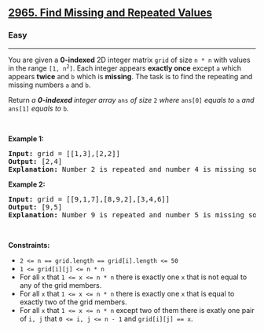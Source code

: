 <h2><a href="https://leetcode.com/problems/find-missing-and-repeated-values/">2965. Find Missing and Repeated Values</a></h2><h3>Easy</h3><hr><div><p class="extension-adhd-reader-p"><span class="extension-adhd-reader-wrapper"><span class="extension-adhd-reader-container"><span class="extension-adhd-reader-boldify">Y</span>ou</span> <span class="extension-adhd-reader-container"><span class="extension-adhd-reader-boldify">a</span>re</span> <span class="extension-adhd-reader-container"><span class="extension-adhd-reader-boldify">g</span>iven</span> a </span><strong><span class="extension-adhd-reader-wrapper">0-indexed</span></strong><span class="extension-adhd-reader-wrapper"> 2D <span class="extension-adhd-reader-container"><span class="extension-adhd-reader-boldify">in</span>teger</span> <span class="extension-adhd-reader-container"><span class="extension-adhd-reader-boldify">ma</span>trix</span> </span><code><font face="monospace"><span class="extension-adhd-reader-wrapper"><span class="extension-adhd-reader-container"><span class="extension-adhd-reader-boldify">g</span>rid</span></span></font></code><span class="extension-adhd-reader-wrapper"> of <span class="extension-adhd-reader-container"><span class="extension-adhd-reader-boldify">s</span>ize</span> </span><code><span class="extension-adhd-reader-wrapper">n * n</span></code><span class="extension-adhd-reader-wrapper"> <span class="extension-adhd-reader-container"><span class="extension-adhd-reader-boldify">w</span>ith</span> <span class="extension-adhd-reader-container"><span class="extension-adhd-reader-boldify">va</span>lues</span> in <span class="extension-adhd-reader-container"><span class="extension-adhd-reader-boldify">t</span>he</span> <span class="extension-adhd-reader-container"><span class="extension-adhd-reader-boldify">r</span>ange</span> </span><code><span class="extension-adhd-reader-wrapper"><span class="extension-adhd-reader-container"><span class="extension-adhd-reader-boldify">[</span>1,</span> n</span><sup>2</sup>]</code><span class="extension-adhd-reader-wrapper">. <span class="extension-adhd-reader-container"><span class="extension-adhd-reader-boldify">E</span>ach</span> <span class="extension-adhd-reader-container"><span class="extension-adhd-reader-boldify">in</span>teger</span> <span class="extension-adhd-reader-container"><span class="extension-adhd-reader-boldify">ap</span>pears</span> </span><strong><span class="extension-adhd-reader-wrapper"><span class="extension-adhd-reader-container"><span class="extension-adhd-reader-boldify">ex</span>actly</span> <span class="extension-adhd-reader-container"><span class="extension-adhd-reader-boldify">o</span>nce</span></span></strong><span class="extension-adhd-reader-wrapper"> <span class="extension-adhd-reader-container"><span class="extension-adhd-reader-boldify">ex</span>cept</span> </span><code>a</code><span class="extension-adhd-reader-wrapper"> <span class="extension-adhd-reader-container"><span class="extension-adhd-reader-boldify">w</span>hich</span> <span class="extension-adhd-reader-container"><span class="extension-adhd-reader-boldify">ap</span>pears</span> </span><strong><span class="extension-adhd-reader-wrapper"><span class="extension-adhd-reader-container"><span class="extension-adhd-reader-boldify">t</span>wice</span></span></strong><span class="extension-adhd-reader-wrapper"> <span class="extension-adhd-reader-container"><span class="extension-adhd-reader-boldify">a</span>nd</span> </span><code>b</code><span class="extension-adhd-reader-wrapper"> <span class="extension-adhd-reader-container"><span class="extension-adhd-reader-boldify">w</span>hich</span> is </span><strong><span class="extension-adhd-reader-wrapper"><span class="extension-adhd-reader-container"><span class="extension-adhd-reader-boldify">mi</span>ssing</span></span></strong><span class="extension-adhd-reader-wrapper">. <span class="extension-adhd-reader-container"><span class="extension-adhd-reader-boldify">T</span>he</span> <span class="extension-adhd-reader-container"><span class="extension-adhd-reader-boldify">t</span>ask</span> is to <span class="extension-adhd-reader-container"><span class="extension-adhd-reader-boldify">f</span>ind</span> <span class="extension-adhd-reader-container"><span class="extension-adhd-reader-boldify">t</span>he</span> <span class="extension-adhd-reader-container"><span class="extension-adhd-reader-boldify">rep</span>eating</span> <span class="extension-adhd-reader-container"><span class="extension-adhd-reader-boldify">a</span>nd</span> <span class="extension-adhd-reader-container"><span class="extension-adhd-reader-boldify">mi</span>ssing</span> <span class="extension-adhd-reader-container"><span class="extension-adhd-reader-boldify">nu</span>mbers</span> </span><code>a</code><span class="extension-adhd-reader-wrapper"> <span class="extension-adhd-reader-container"><span class="extension-adhd-reader-boldify">a</span>nd</span> </span><code>b</code>.</p>

<p class="extension-adhd-reader-p"><span class="extension-adhd-reader-wrapper"><span class="extension-adhd-reader-container"><span class="extension-adhd-reader-boldify">Re</span>turn</span> </span><em>a <strong><span class="extension-adhd-reader-wrapper">0-indexed </span></strong><span class="extension-adhd-reader-wrapper"><span class="extension-adhd-reader-container"><span class="extension-adhd-reader-boldify">in</span>teger</span> <span class="extension-adhd-reader-container"><span class="extension-adhd-reader-boldify">a</span>rray</span> </span></em><code><span class="extension-adhd-reader-wrapper"><span class="extension-adhd-reader-container"><span class="extension-adhd-reader-boldify">a</span>ns</span></span></code><em><span class="extension-adhd-reader-wrapper"> of <span class="extension-adhd-reader-container"><span class="extension-adhd-reader-boldify">s</span>ize</span> </span></em><code>2</code><em><span class="extension-adhd-reader-wrapper"> <span class="extension-adhd-reader-container"><span class="extension-adhd-reader-boldify">w</span>here</span> </span></em><code><span class="extension-adhd-reader-wrapper"><span class="extension-adhd-reader-container"><span class="extension-adhd-reader-boldify">an</span>s[0]</span></span></code><em><span class="extension-adhd-reader-wrapper"> <span class="extension-adhd-reader-container"><span class="extension-adhd-reader-boldify">eq</span>uals</span> to </span></em><code>a</code><em><span class="extension-adhd-reader-wrapper"> <span class="extension-adhd-reader-container"><span class="extension-adhd-reader-boldify">a</span>nd</span> </span></em><code><span class="extension-adhd-reader-wrapper"><span class="extension-adhd-reader-container"><span class="extension-adhd-reader-boldify">an</span>s[1]</span></span></code><em><span class="extension-adhd-reader-wrapper"> <span class="extension-adhd-reader-container"><span class="extension-adhd-reader-boldify">eq</span>uals</span> to </span></em><code>b</code><em>.</em></p>

<p class="extension-adhd-reader-p">&nbsp;</p>
<p class="extension-adhd-reader-p"><strong class="example"><span class="extension-adhd-reader-wrapper"><span class="extension-adhd-reader-container"><span class="extension-adhd-reader-boldify">Ex</span>ample</span> 1:</span></strong></p>

<pre><strong>Input:</strong> grid = [[1,3],[2,2]]
<strong>Output:</strong> [2,4]
<strong>Explanation:</strong> Number 2 is repeated and number 4 is missing so the answer is [2,4].
</pre>

<p class="extension-adhd-reader-p"><strong class="example"><span class="extension-adhd-reader-wrapper"><span class="extension-adhd-reader-container"><span class="extension-adhd-reader-boldify">Ex</span>ample</span> 2:</span></strong></p>

<pre><strong>Input:</strong> grid = [[9,1,7],[8,9,2],[3,4,6]]
<strong>Output:</strong> [9,5]
<strong>Explanation:</strong> Number 9 is repeated and number 5 is missing so the answer is [9,5].
</pre>

<p class="extension-adhd-reader-p">&nbsp;</p>
<p class="extension-adhd-reader-p"><strong><span class="extension-adhd-reader-wrapper"><span class="extension-adhd-reader-container"><span class="extension-adhd-reader-boldify">Cons</span>traints:</span></span></strong></p>

<ul>
	<li><code>2 &lt;= n == grid.length == grid[i].length &lt;= 50</code></li>
	<li><code>1 &lt;= grid[i][j] &lt;= n * n</code></li>
	<li>For all <code>x</code> that <code>1 &lt;= x &lt;= n * n</code> there is exactly one <code>x</code> that is not equal to any of the grid members.</li>
	<li>For all <code>x</code> that <code>1 &lt;= x &lt;= n * n</code> there is exactly one <code>x</code> that is equal to exactly two of the grid members.</li>
	<li>For all <code>x</code> that <code>1 &lt;= x &lt;= n * n</code> except two of them there is exatly one pair of <code>i, j</code> that <code>0 &lt;= i, j &lt;= n - 1</code> and <code>grid[i][j] == x</code>.</li>
</ul>
</div>